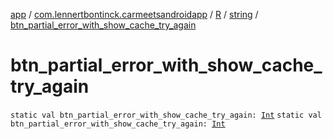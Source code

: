 [app](../../../index.md) / [com.lennertbontinck.carmeetsandroidapp](../../index.md) / [R](../index.md) / [string](index.md) / [btn_partial_error_with_show_cache_try_again](./btn_partial_error_with_show_cache_try_again.md)

# btn_partial_error_with_show_cache_try_again

`static val btn_partial_error_with_show_cache_try_again: `[`Int`](https://kotlinlang.org/api/latest/jvm/stdlib/kotlin/-int/index.html)
`static val btn_partial_error_with_show_cache_try_again: `[`Int`](https://kotlinlang.org/api/latest/jvm/stdlib/kotlin/-int/index.html)